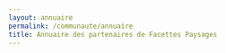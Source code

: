 ```yaml
---
layout: annuaire
permalink: /communaute/annuaire
title: Annuaire des partenaires de Facettes Paysages
---
```

